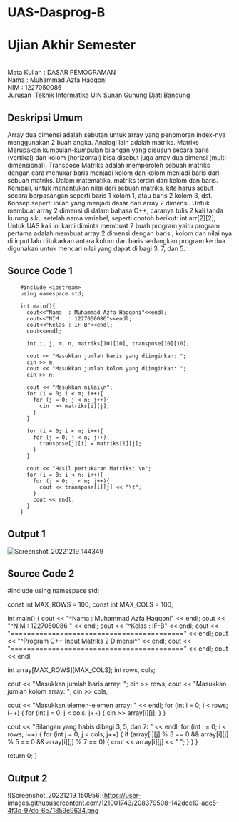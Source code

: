 # UAS-Dasprog-B

# Ujian Akhir Semester 
<br>Mata Kuliah 	: DASAR PEMOGRAMAN
<br> Nama		: Muhammad Azfa Haqqoni
<br>NIM		:	1227050086
<br>Jurusan		:[Teknik Informatika](http://if.uinsgd.ac.id/) [UIN Sunan Gunung Djati Bandung](https://uinsgd.ac.id/) 

## Deskripsi Umum

Array dua dimensi adalah sebutan untuk array yang penomoran index-nya menggunakan 2 buah angka. Analogi lain adalah matriks. Matrixs Merupakan kumpulan-kumpulan bilangan yang disusun secara baris (vertikal) dan kolom (horizontal) bisa disebut juga array dua dimensi (multi-dimensional). Transpose Matriks adalah memperoleh sebuah matriks dengan cara menukar baris menjadi kolom dan kolom menjadi baris dari sebuah matriks. Dalam matematika, matriks terdiri dari kolom dan baris. Kembali, untuk menentukan nilai dari sebuah matriks, kita harus sebut secara berpasangan seperti baris 1 kolom 1, atau baris 2 kolom 3, dst. Konsep seperti inilah yang menjadi dasar dari array 2 dimensi. Untuk membuat array 2 dimensi di dalam bahasa C++, caranya tulis 2 kali tanda kurung siku setelah nama variabel, seperti contoh berikut:
int arr[2][2];
Untuk UAS kali ini kami diminta membuat 2 buah program yaitu program pertama adalah membuat array 2 dimensi dengan baris , kolom dan nilai nya di input lalu ditukarkan antara kolom dan baris sedangkan program ke dua digunakan untuk mencari nilai yang dapat di bagi 3, 7, dan 5.

## Source Code 1

        #include <iostream>
        using namespace std;

        int main(){
          cout<<"Nama  : Muhammad Azfa Haqqoni"<<endl;
          cout<<"NIM   : 1227050086"<<endl;
          cout<<"Kelas : IF-B"<<endl;
          cout<<endl;

          int i, j, m, n, matriks[10][10], transpose[10][10];

          cout << "Masukkan jumlah baris yang diinginkan: ";
          cin >> m;
          cout << "Masukkan jumlah kolom yang diinginkan: ";
          cin >> n;

          cout << "Masukkan nilai\n";
          for (i = 0; i < m; i++){
            for (j = 0; j < n; j++){
              cin  >> matriks[i][j];
            }
          }

          for (i = 0; i < m; i++){
            for (j = 0; j < n; j++){
              transpose[j][i] = matriks[i][j];
            }
          }

          cout << "Hasil pertukaran Matriks: \n";
          for (i = 0; i < n; i++){
            for (j = 0; j < m; j++){
              cout << transpose[i][j] << "\t";
            }
            cout << endl;
          }
        } 
   

## Output 1
![Screenshot_20221219_144349](https://user-images.githubusercontent.com/121001743/208378813-d08eff88-99d0-4375-90c5-e5171eb9ed9f.png)

## Source Code 2

#include <iostream>
using namespace std;

const int MAX_ROWS = 100;
const int MAX_COLS = 100;

int main()
{
  cout << "^Nama  : Muhammad Azfa Haqqoni" << endl;
  cout << "^NIM   : 1227050086 " << endl;
  cout << "^Kelas : IF-B" << endl;
  cout << "==========================================" << endl;
  cout << "^Program C++ Input Matriks 2 Dimensi^" << endl;
  cout << "==========================================" << endl;
  cout << endl;
  
  int array[MAX_ROWS][MAX_COLS];
  int rows, cols;

  cout << "Masukkan jumlah baris array: ";
  cin >> rows;
  cout << "Masukkan jumlah kolom array: ";
  cin >> cols;

  cout << "Masukkan elemen-elemen array: " << endl;
  for (int i = 0; i < rows; i++) {
    for (int j = 0; j < cols; j++) {
      cin >> array[i][j];
    }
  }

  cout << "Bilangan yang habis dibagi 3, 5, dan 7: " << endl;
  for (int i = 0; i < rows; i++) {
    for (int j = 0; j < cols; j++) {
      if (array[i][j] % 3 == 0 && array[i][j] % 5 == 0 && array[i][j] % 7 == 0) {
        cout << array[i][j] << " ";
      }
    }
  }

  return 0;
}
  
## Output 2
  
  ![Screenshot_20221219_150956](https://user-images.githubusercontent.com/121001743/208379508-142dce10-adc5-4f3c-97dc-6e71859e9634.png


